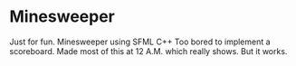 # Minesweeper
Just for fun.
Minesweeper using SFML C++
Too bored to implement a scoreboard.
Made most of this at 12 A.M. which really shows. But it works.
